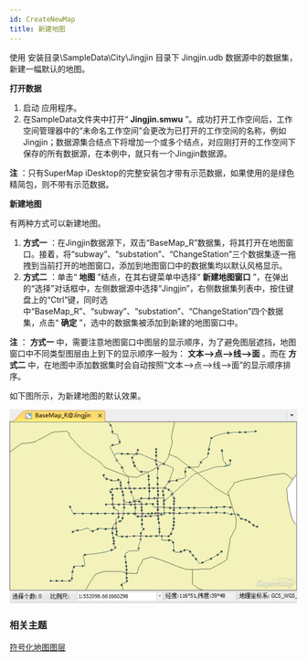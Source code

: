 ```yaml
---
id: CreateNewMap
title: 新建地图
---
```

使用  安装目录\SampleData\City\Jingjin 目录下 Jingjin.udb 数据源中的数据集，新建一幅默认的地图。

**打开数据**

  1. 启动  应用程序。 
  2. 在SampleData文件夹中打开“ **Jingjin.smwu** ”。成功打开工作空间后，工作空间管理器中的“未命名工作空间”会更改为已打开的工作空间的名称，例如Jingjin；数据源集合结点下将增加一个或多个结点，对应刚打开的工作空间下保存的所有数据源，在本例中，就只有一个Jingjin数据源。

**注** ：只有SuperMap iDesktop的完整安装包才带有示范数据，如果使用的是绿色精简包，则不带有示范数据。

**新建地图**

有两种方式可以新建地图。

  1. **方式一** ：在Jingjin数据源下，双击“BaseMap_R”数据集，将其打开在地图窗口。接着，将“subway”、“substation”、“ChangeStation”三个数据集逐一拖拽到当前打开的地图窗口，添加到地图窗口中的数据集均以默认风格显示。
  2. **方式二** ：单击“ **地图** ”结点，在其右键菜单中选择“ **新建地图窗口** ”，在弹出的“选择”对话框中，左侧数据源中选择“Jingjin”，右侧数据集列表中，按住键盘上的“Ctrl”键，同时选中“BaseMap_R”、“subway”、“substation”、“ChangeStation”四个数据集，点击“ **确定** ”，选中的数据集被添加到新建的地图窗口中。

**注** ： **方式一** 中，需要注意地图窗口中图层的显示顺序，为了避免图层遮挡，地图窗口中不同类型图层由上到下的显示顺序一般为：
**文本-->点-->线-->面** 。而在 **方式二** 中，在地图中添加数据集时会自动按照“文本-->点-->线-->面”的显示顺序排序。

如下图所示，为新建地图的默认效果。

![](img/CreateNewMap.png)   

###  相关主题

 [符号化地图图层](SymbolizeMapLayers)


